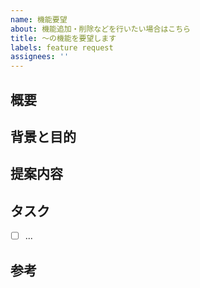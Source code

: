 ```yaml
---
name: 機能要望
about: 機能追加・削除などを行いたい場合はこちら
title: 〜の機能を要望します
labels: feature request
assignees: ''
---
```


## 概要

## 背景と目的

## 提案内容

## タスク

- [ ] ...

## 参考
